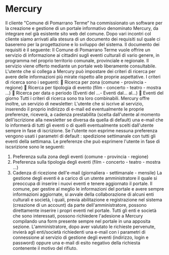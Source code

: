 # Mercury

Il cliente "Comune di Pomarrano Terme“ ha commissionato un software per la creazione e gestione di un
portale informativo denominato Mercury, da integrare nel già esistente sito web del comune.
Dopo vari incontri col cliente siamo arrivati alla stesura di un documento dei requisiti sul quale ci baseremo
per la progettazione e lo sviluppo del sistema.
Il documento dei requisiti è il seguente:
Il Comune di Pomarrano Terme vuole offrire un servizio di informazione ai cittadini sugli eventi culturali di
vario genere, in programma nel proprio territorio comunale, provinciale e regionale.
Il servizio viene offerto mediante un portale web liberamente consultabile.
L'utente che si collega a Mercury può impostare dei criteri di ricerca per avere delle informazioni più mirate
rispetto alle proprie aspettative.
I criteri di ricerca sono i seguenti:
 Ricerca per zona (comune - provincia - regione)
 Ricerca per tipologia di evento (film - concerto - teatro - mostra …)
 Ricerca per data o periodo (Eventi del …- Eventi dal… al…)
 Eventi del giorno
Tutti i criteri di ricerca sono tra loro combinabili.
Mercury offre inoltre, un servizio di newsletter: L'utente che si iscrive al servizio, inserendo il proprio
indirizzo di e-mail ed eventualmente le proprie preferenze, riceverà, a cadenza prestabilita (scelta
dall'utente al momento dell'iscrizione alla newsletter se diversa da quella di default) una e-mail che lo
informerà di tutti gli eventi o di quelli eventualmente scelti dall'utente sempre in fase di iscrizione. Se
l'utente non esprime nessuna preferenza vengono usati i parametri di default : spedizione settimanale con
tutti gli eventi della settimana.
Le preferenze che può esprimere l'utente in fase di iscsrizione sono le seguenti:
1. Preferenza sulla zona degli eventi (comune - provincia - regione)
2. Preferenza sulla tipologia degli eventi (film - concerto - teatro - mostra …)
3. Cadenza di ricezione dell'e-mail (giornaliera - settimanale - mensile)
La gestione degli eventi è a carico di un utente amministratore il quale si preoccupa di inserire i nuovi
eventi e tenere aggiornato il portale.
Il comune, per gestire al meglio le informazioni del portale e avere sempre informazioni aggiornate, si
avvale della collaborazione di alcuni enti culturali e società, i quali, previa abilitazione e registrazione nel
sistema (creazione di un account) da parte dell'amministratore, possono direttamente inserire i propri
eventi nel portale.
Tutti gli enti e società che sono interessati, possono richiedere l'adesione a Mercury compilando una form
presente sempre nel portale in una apposita sezione.
L'amministratore, dopo aver valutato le richieste pervenute, invierà agli enti/società richiedenti una e-mail
con i parametri di connessione al servizio di gestione degli eventi (indirizzo, login e password) oppure una
e-mail di esito negativo della richiesta contenente il motivo del rifiuto. 
